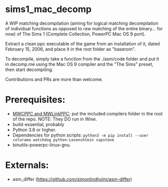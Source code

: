 # sims1_mac_decomp

A WIP matching decompilation (aiming for logical matching decompilation of individual functions as opposed to raw matching of the entire binary... for now) of The Sims 1 (Complete Collection, PowerPC Mac OS 9 port).

Extract a clean ppc executable of the game from an installation of it, dated February 15, 2006, and place it in the root folder as "baserom".

To decompile, simply take a function from the ./asm/code folder and put it in decomp.me using the Mac OS 9 compiler and the "The Sims" preset, then start decompiling.

Contributions and PRs are more than welcome.

# Prerequisites:
- [MWCPPC and MWLinkPPC](https://github.com/simdecomp/sims1_mac_decomp/files/8766562/MWCPPC_COMPILERS.zip); put the included compilers folder in the root of the repo. NOTE: They DO run in Wine.
- build-essential, probably
- Python 3.6 or higher.
- Dependencies for python scripts: `python3 -m pip install --user colorama watchdog python-Levenshtein capstone`
- binutils-powerpc-linux-gnu.

# Externals:
- asm_differ (https://github.com/simonlindholm/asm-differ)
